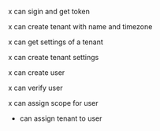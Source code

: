 x can sigin and get token

x can create tenant with name and timezone

x can get settings of a tenant

x can create tenant settings

x can create user

x can verify user

x can assign scope for user

- can assign tenant to user
